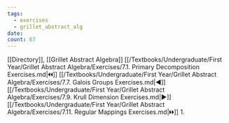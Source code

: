 ```yaml
---
tags:
  - exercises
  - grillet_abstract_alg
date:
count: 67
---
```

[[Directory]], [[Grillet Abstract Algebra]]
[[/Textbooks/Undergraduate/First Year/Grillet Abstract Algebra/Exercises/7.1. Primary Decomposition Exercises.md|🞀🞀]] [[/Textbooks/Undergraduate/First Year/Grillet Abstract Algebra/Exercises/7.7. Galois Groups Exercises.md|◀]] [[/Textbooks/Undergraduate/First Year/Grillet Abstract Algebra/Exercises/7.9. Krull Dimension Exercises.md|▶]] [[/Textbooks/Undergraduate/First Year/Grillet Abstract Algebra/Exercises/7.11. Regular Mappings Exercises.md|🞂🞂]]
1. 